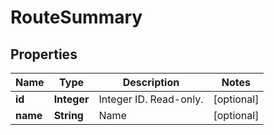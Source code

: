 
# RouteSummary

## Properties
Name | Type | Description | Notes
------------ | ------------- | ------------- | -------------
**id** | **Integer** | Integer ID. Read-only. |  [optional]
**name** | **String** | Name |  [optional]



